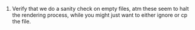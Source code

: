 
1. Verify that we do a sanity check on empty files, atm these seem to halt
the rendering process, while you might just want to either ignore or cp the file.



